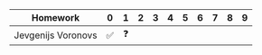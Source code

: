 | Homework              | 0  | 1  | 2 | 3 | 4 | 5 | 6 | 7 | 8 | 9 |
| --------------------- |:-: |:-: |:-:|:-:|:-:|:-:|:-:|:-:|:-:|:-:|
| Jevgenijs Voronovs    | ✅ |❓  |    |   |   |   |   |   |   |   |